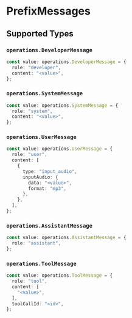 # PrefixMessages


## Supported Types

### `operations.DeveloperMessage`

```typescript
const value: operations.DeveloperMessage = {
  role: "developer",
  content: "<value>",
};
```

### `operations.SystemMessage`

```typescript
const value: operations.SystemMessage = {
  role: "system",
  content: "<value>",
};
```

### `operations.UserMessage`

```typescript
const value: operations.UserMessage = {
  role: "user",
  content: [
    {
      type: "input_audio",
      inputAudio: {
        data: "<value>",
        format: "mp3",
      },
    },
  ],
};
```

### `operations.AssistantMessage`

```typescript
const value: operations.AssistantMessage = {
  role: "assistant",
};
```

### `operations.ToolMessage`

```typescript
const value: operations.ToolMessage = {
  role: "tool",
  content: [
    "<value>",
  ],
  toolCallId: "<id>",
};
```

